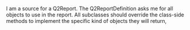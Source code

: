I am a source for a Q2Report. The Q2ReportDefinition asks me for all objects to use in the report. All subclasses should override the class-side methods to implement the specific kind of objects they will return,